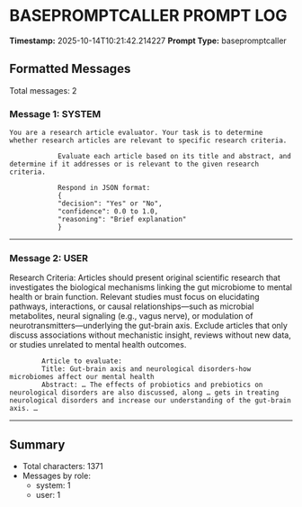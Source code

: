 # BASEPROMPTCALLER PROMPT LOG
**Timestamp:** 2025-10-14T10:21:42.214227
**Prompt Type:** basepromptcaller

## Formatted Messages
Total messages: 2

### Message 1: SYSTEM

```
You are a research article evaluator. Your task is to determine whether research articles are relevant to specific research criteria.

            Evaluate each article based on its title and abstract, and determine if it addresses or is relevant to the given research criteria.

            Respond in JSON format:
            {
            "decision": "Yes" or "No",
            "confidence": 0.0 to 1.0,
            "reasoning": "Brief explanation"
            }
```

---

### Message 2: USER

Research Criteria: Articles should present original scientific research that investigates the biological mechanisms linking the gut microbiome to mental health or brain function. Relevant studies must focus on elucidating pathways, interactions, or causal relationships—such as microbial metabolites, neural signaling (e.g., vagus nerve), or modulation of neurotransmitters—underlying the gut-brain axis. Exclude articles that only discuss associations without mechanistic insight, reviews without new data, or studies unrelated to mental health outcomes.

            Article to evaluate:
            Title: Gut-brain axis and neurological disorders-how microbiomes affect our mental health
            Abstract: … The effects of probiotics and prebiotics on neurological disorders are also discussed, along … gets in treating neurological disorders and increase our understanding of the gut-brain axis. …

---

## Summary
- Total characters: 1371
- Messages by role:
  - system: 1
  - user: 1